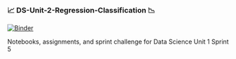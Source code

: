 ### :chart_with_upwards_trend: DS-Unit-2-Regression-Classification :chart_with_downwards_trend:

[![Binder](https://mybinder.org/badge_logo.svg)](https://mybinder.org/v2/gh/hurshd0/DS-Unit-2-Regression-Classification.git/master)

Notebooks, assignments, and sprint challenge for Data Science Unit 1 Sprint 5
